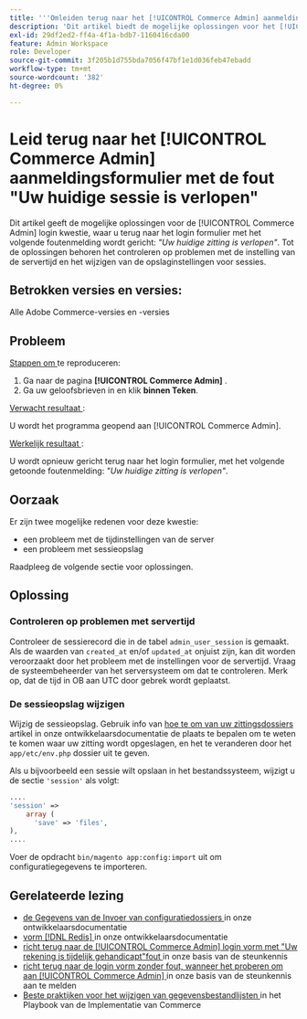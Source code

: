 ```yaml
---
title: '''Omleiden terug naar het [!UICONTROL Commerce Admin] aanmeldingsformulier met de fout ''Uw huidige sessie is verlopen'''''
description: 'Dit artikel biedt de mogelijke oplossingen voor het [!UICONTROL Commerce Admin] -aanmeldingsprobleem, waarbij u met het volgende foutbericht terugkeert naar het aanmeldingsformulier: *"Uw huidige sessie is verlopen"*. Tot de oplossingen behoren het controleren op problemen met de instelling van de servertijd en het wijzigen van de opslaginstellingen voor sessies.'
exl-id: 29df2ed2-ff4a-4f1a-bdb7-1160416cda00
feature: Admin Workspace
role: Developer
source-git-commit: 3f205b1d755bda7056f47bf1e1d036feb47ebadd
workflow-type: tm+mt
source-wordcount: '382'
ht-degree: 0%

---
```


# Leid terug naar het [!UICONTROL Commerce Admin] aanmeldingsformulier met de fout &quot;Uw huidige sessie is verlopen&quot;

Dit artikel geeft de mogelijke oplossingen voor de [!UICONTROL Commerce Admin] login kwestie, waar u terug naar het login formulier met het volgende foutenmelding wordt gericht: *&quot;Uw huidige zitting is verlopen&quot;*. Tot de oplossingen behoren het controleren op problemen met de instelling van de servertijd en het wijzigen van de opslaginstellingen voor sessies.

## Betrokken versies en versies:

Alle Adobe Commerce-versies en -versies

## Probleem

<u> Stappen om </u> te reproduceren:

1. Ga naar de pagina **[!UICONTROL Commerce Admin]** .
1. Ga uw geloofsbrieven in en klik **binnen Teken**.

<u> Verwacht resultaat </u>:

U wordt het programma geopend aan [!UICONTROL Commerce Admin].

<u> Werkelijk resultaat </u>:

U wordt opnieuw gericht terug naar het login formulier, met het volgende getoonde foutenmelding: *&quot;Uw huidige zitting is verlopen&quot;*.

## Oorzaak

Er zijn twee mogelijke redenen voor deze kwestie:

* een probleem met de tijdinstellingen van de server
* een probleem met sessieopslag

Raadpleeg de volgende sectie voor oplossingen.

## Oplossing

### Controleren op problemen met servertijd

Controleer de sessierecord die in de tabel `admin_user_session` is gemaakt. Als de waarden van `created_at` en/of `updated_at` onjuist zijn, kan dit worden veroorzaakt door het probleem met de instellingen voor de servertijd. Vraag de systeembeheerder van het serversysteem om dat te controleren. Merk op, dat de tijd in OB aan UTC door gebrek wordt geplaatst.

### De sessieopslag wijzigen

Wijzig de sessieopslag. Gebruik info van [ hoe te om van uw zittingsdossiers ](https://devdocs.magento.com/guides/v2.3/config-guide/sessions.html) artikel in onze ontwikkelaarsdocumentatie de plaats te bepalen om te weten te komen waar uw zitting wordt opgeslagen, en het te veranderen door het `app/etc/env.php` dossier uit te geven.

Als u bijvoorbeeld een sessie wilt opslaan in het bestandssysteem, wijzigt u de sectie `'session'` als volgt:

```php
....
'session' =>
    array (
      'save' => 'files',
),
....
```

Voer de opdracht `bin/magento app:config:import` uit om configuratiegegevens te importeren.


## Gerelateerde lezing

* [ de Gegevens van de Invoer van configuratiedossiers ](https://devdocs.magento.com/guides/v2.3/config-guide/cli/config-cli-subcommands-config-mgmt-import.html) in onze ontwikkelaarsdocumentatie
* [ vorm  [!DNL Redis] ](https://experienceleague.adobe.com/en/docs/commerce-operations/configuration-guide/cache/redis/config-redis) in onze ontwikkelaarsdocumentatie
* [ richt terug naar de [!UICONTROL Commerce Admin] login vorm met &quot;Uw rekening is tijdelijk gehandicapt&quot;fout ](https://experienceleague.adobe.com/en/docs/commerce-knowledge-base/kb/troubleshooting/miscellaneous/redirect-back-to-the-admin-login-form-with-your-account-is-temporarily-disabled-error) in onze basis van de steunkennis
* [ richt terug naar de login vorm zonder fout, wanneer het proberen om aan [!UICONTROL Commerce Admin] ](https://experienceleague.adobe.com/en/docs/commerce-knowledge-base/kb/troubleshooting/miscellaneous/login-redirect-when-trying-to-login-to-magento-admin) in onze basis van de steunkennis aan te melden
* [ Beste praktijken voor het wijzigen van gegevensbestandlijsten ](https://experienceleague.adobe.com/en/docs/commerce-operations/implementation-playbook/best-practices/development/modifying-core-and-third-party-tables#why-adobe-recommends-avoiding-modifications) in het Playbook van de Implementatie van Commerce

